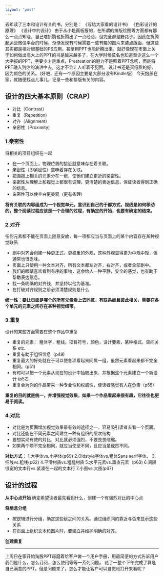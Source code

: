 ```yaml
---
layout: "post"
---
```


去年读了三本和设计有关的书，分别是：
《写给大家看的设计书》
《色彩设计的原理》
《设计中的设计》 
由于从小是画板报的，在所谓的排版绘图等方面都有那么一点点知晓，自己瞎折腾也折腾出了一点经验，但完全都是野路子。因此在折腾起运营微信平台的时候，渐渐发现有时候需要一些有趣的图片来装点版面，但这些其实都是相对很基础的PS应用，甚至用PPT也能折腾出来，就好像现在市面上关于如何做出高大上的PPT的书是越来越多了，在大学时候莫名也知道至少这么一个大字报的PPT，字要少才是重点，Presteation的魅力不是照着PPT念叨，而是将PPT融入到你的演讲中去，这才不会让人听着不犯困。 
设计书还是买纸质的好，因为颜色的关系。（好吧，还有一个原因主要是大部分没有Kindle版） 
今天抱恙在家，就随便找点儿事儿，记录一些和排版有关的内容。 

## 设计的四大基本原则（CRAP） 
* 对比（Contrast） 
* 重复（Repetition)
* 对齐（Alignment)
* 亲密性（Proximity) 

### 1.亲密性
将相关的项目组织在一起
* 在一个页面上，物理位置的接近就意味存在着关联。
* 亲密性（即紧密性）意味着存在关联。 
* 把海报上相关的元素分在一组，使他们建立更近的亲密性。 
* 亲密性从理解上和视觉上都很有调理，更清楚的表达信息，保证读者得到正确的信息。
* 亲密性可以使空白更美观（更有条理）

**将有关联的内容组成为一个视觉单元，意识到自己的于都方式，视线是如何移动的，整个阅读过程应该是一个合理的过程，有确定的开始，也要有确定的结束。**

### 2.对齐
任何元素都不能在页面上随意安放，每一项都应当与页面上的某个内容存在某种视觉联系
* 剧中对齐会创建一种更正式，更稳重的外观，这种外观显得更为中规中矩，但通常也很乏味。 
* 页面上只使用一种文本对齐，所有文本都左对齐，右对齐，或者全部剧中。
* 我们的眼睛喜欢看到有序的事物，这会给人一种平静，安全的感觉，也有助于帮助表达信息。
* 找一条明确的对齐线，并坚持以他为基准。
* 在打破对齐规则之前必须清楚规则是什么

**统一性：要让页面是哪个的所有元素看上去同意，有联系而且彼此相关，需要在各个单元的元素之间存在某种视觉纽带。**

### 3.重复
设计的某些方面需要在整个作品中重复
* 重复的元素： 粗体字，粗线，项目符号，颜色，设计要素，某种格式，空间关系 etc.
* 重复有助于组织信息（p49)
* 重复最大的好处就在于可以使各项看起来同属一组，虽然元素看起来都不完全相同。(p51)
* 有时可以把一个元素从现在的设计中抽取出来，并根据这个元素建立一个新设计 (p52)
* 重复会为你的作品带来一种专业性和权威性，使读者感觉有人在负责（p55)

**重复的目的就是统一，并增强视觉效果，如果一个作品看起来很有趣，它往往也更易于阅读。**

### 4.对比
* 对比是为页面增加视觉效果最有效的途径之一，容易吸引读者去看一个页面。
* 对比还能在不同元素之间建立一种有组织的层次结构
* 要想实现有效的对比，对比就必须强烈，不要畏畏缩缩。
* 如果两个项不完全相同，就应当使至不同，且应当是截然不同。
 
**对比方式：** 
1.大字体vs.小字体(p69)
2.Oldstyle字体vs.粗体Sans serif字体。
3.细线vs.粗线(p62)
4.平滑材质vs.粗糙材质
5.水平元素vs.垂直元素（p63)
6.间隔很宽的文本行vs.紧凑在一起的文本行
7.小图vs.大图(p67)

## 设计的过程
**从中心点开始**
确定希望读者最先看到什么，创建一个有强烈对比的中心点

**将信息分组**
* 按逻辑进行分组，确定这些组之间的关系。通过组织间的靠近与否来显示这些关系
* 在页面上组织文本和图片时，要建立并维护明确的对齐。 

**创建重复**

***********
上周日在家开始淘股PPT琢磨着给客户做一个用户手册，用最简便的方式告诉用户我们是什么，怎么订阅，怎么使用等等一系列问题。
花了一整个下午完成了算是自己满意的PPT。但是问题来了，怎么才能让客户可以自觉地打开来看呢？

